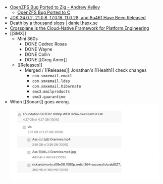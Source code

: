 - [OpenZFS Bug Ported to Zig - Andrew Kelley](https://andrewkelley.me/post/openzfs-bug-ported-zig.html)
	- [OpenZFS Bug Ported to C](https://flak.tedunangst.com/post/OpenZFS-Bug-Ported-to-C)
- [JDK 24.0.2, 21.0.8, 17.0.16, 11.0.28, and 8u461 Have Been Released](https://blogs.oracle.com/java/post/jdk-2402-2108-17016-11028-and-8u461-have-been-released)
- [Death by a thousand slops | daniel.haxx.se](https://daniel.haxx.se/blog/2025/07/14/death-by-a-thousand-slops/)
- [Crossplane Is the Cloud-Native Framework for Platform Engineering](https://www.crossplane.io/)
- [[SMX]]
	- Mini 360s
		- DONE Cedrec Rosas
		- DONE Wayne
		- DONE Collin
		- DONE [[Greg Amer]]
	- [[Releases]]
		- Merged / [[Releases]] Jonathan's [[Health]] check changes
			- `com.smxemail.email`
			- `com.smxemail.ldap`
			- `com.smxemail.hibernate`
			- `smx3.mailproducts`
			- `smx3.quarantine`
- When [[Sonarr]] goes wrong.
  ![SCR-20250716-rstr-2.png](../assets/SCR-20250716-rstr-2_1752658579092_0.png)